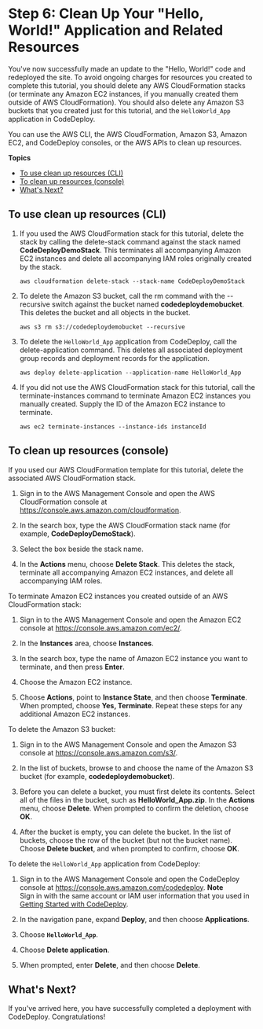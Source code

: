 # Step 6: Clean Up Your "Hello, World\!" Application and Related Resources<a name="tutorials-windows-clean-up"></a>

You've now successfully made an update to the "Hello, World\!" code and redeployed the site\. To avoid ongoing charges for resources you created to complete this tutorial, you should delete any AWS CloudFormation stacks \(or terminate any Amazon EC2 instances, if you manually created them outside of AWS CloudFormation\)\. You should also delete any Amazon S3 buckets that you created just for this tutorial, and the `HelloWorld_App` application in CodeDeploy\.

You can use the AWS CLI, the AWS CloudFormation, Amazon S3, Amazon EC2, and CodeDeploy consoles, or the AWS APIs to clean up resources\.

**Topics**
+ [To use clean up resources \(CLI\)](#tutorials-windows-clean-up-cli)
+ [To clean up resources \(console\)](#tutorials-windows-clean-up-console)
+ [What's Next?](#tutorials-windows-clean-up-whats-next)

## To use clean up resources \(CLI\)<a name="tutorials-windows-clean-up-cli"></a>

1. If you used the AWS CloudFormation stack for this tutorial, delete the stack by calling the delete\-stack command against the stack named **CodeDeployDemoStack**\. This terminates all accompanying Amazon EC2 instances and delete all accompanying IAM roles originally created by the stack\.

   ```
   aws cloudformation delete-stack --stack-name CodeDeployDemoStack
   ```

1. To delete the Amazon S3 bucket, call the rm command with the \-\-recursive switch against the bucket named **codedeploydemobucket**\. This deletes the bucket and all objects in the bucket\.

   ```
   aws s3 rm s3://codedeploydemobucket --recursive
   ```

1. To delete the `HelloWorld_App` application from CodeDeploy, call the delete\-application command\. This deletes all associated deployment group records and deployment records for the application\.

   ```
   aws deploy delete-application --application-name HelloWorld_App
   ```

1. If you did not use the AWS CloudFormation stack for this tutorial, call the terminate\-instances command to terminate Amazon EC2 instances you manually created\. Supply the ID of the Amazon EC2 instance to terminate\.

   ```
   aws ec2 terminate-instances --instance-ids instanceId
   ```

## To clean up resources \(console\)<a name="tutorials-windows-clean-up-console"></a>

If you used our AWS CloudFormation template for this tutorial, delete the associated AWS CloudFormation stack\.

1. Sign in to the AWS Management Console and open the AWS CloudFormation console at [https://console\.aws\.amazon\.com/cloudformation](https://console.aws.amazon.com/cloudformation/)\.

1. In the search box, type the AWS CloudFormation stack name \(for example, **CodeDeployDemoStack**\)\.

1. Select the box beside the stack name\.

1. In the **Actions** menu, choose **Delete Stack**\. This deletes the stack, terminate all accompanying Amazon EC2 instances, and delete all accompanying IAM roles\.

To terminate Amazon EC2 instances you created outside of an AWS CloudFormation stack:

1. Sign in to the AWS Management Console and open the Amazon EC2 console at [https://console\.aws\.amazon\.com/ec2/](https://console.aws.amazon.com/ec2/)\.

1. In the **Instances** area, choose **Instances**\.

1. In the search box, type the name of Amazon EC2 instance you want to terminate, and then press **Enter**\.

1. Choose the Amazon EC2 instance\.

1. Choose **Actions**, point to **Instance State**, and then choose **Terminate**\. When prompted, choose **Yes, Terminate**\. Repeat these steps for any additional Amazon EC2 instances\.

To delete the Amazon S3 bucket:

1. Sign in to the AWS Management Console and open the Amazon S3 console at [https://console\.aws\.amazon\.com/s3/](https://console.aws.amazon.com/s3/)\.

1. In the list of buckets, browse to and choose the name of the Amazon S3 bucket \(for example, **codedeploydemobucket**\)\.

1. Before you can delete a bucket, you must first delete its contents\. Select all of the files in the bucket, such as **HelloWorld\_App\.zip**\. In the **Actions** menu, choose **Delete**\. When prompted to confirm the deletion, choose **OK**\. 

1. After the bucket is empty, you can delete the bucket\. In the list of buckets, choose the row of the bucket \(but not the bucket name\)\. Choose **Delete bucket**, and when prompted to confirm, choose **OK**\. 

To delete the `HelloWorld_App` application from CodeDeploy:

1. Sign in to the AWS Management Console and open the CodeDeploy console at [https://console\.aws\.amazon\.com/codedeploy](https://console.aws.amazon.com/codedeploy)\.
**Note**  
Sign in with the same account or IAM user information that you used in [Getting Started with CodeDeploy](getting-started-codedeploy.md)\.

1. In the navigation pane, expand **Deploy**, and then choose **Applications**\.

1. Choose **`HelloWorld_App`**\.

1. Choose **Delete application**\.

1. When prompted, enter **Delete**, and then choose **Delete**\. 

## What's Next?<a name="tutorials-windows-clean-up-whats-next"></a>

If you've arrived here, you have successfully completed a deployment with CodeDeploy\. Congratulations\!